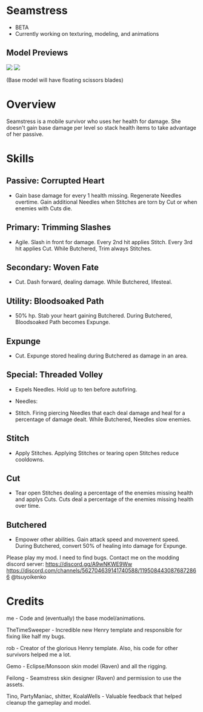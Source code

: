 # Seamstress
- BETA
- Currently working on texturing, modeling, and animations
## Model Previews
[![](https://media.discordapp.net/attachments/1195084430876872866/1200725776811692062/image.png?ex=65c73a05&is=65b4c505&hm=5f73e8af69699ce7e7c818a6aec7090cf8577f1f4f4b8f284b33a14789c459d3&=&format=webp&quality=lossless&width=550&height=671)]()
[![](https://media.discordapp.net/attachments/1119077461783748652/1199057179555147867/image.png?ex=65c12805&is=65aeb305&hm=16dd05509565282af7206b459201067aba79c29c71e97357cae699ad6e791e08&=&format=webp&quality=lossless&width=402&height=676)]()

(Base model will have floating scissors blades)
# Overview
Seamstress is a mobile survivor who uses her health for damage. She doesn't gain base damage per level so stack health items to take advantage of her passive. 

# Skills
Passive: **Corrupted Heart**
---
- Gain base damage for every 1 health missing. Regenerate Needles overtime. Gain additional Needles when Stitches are torn by Cut or when enemies with Cuts die.

Primary: **Trimming Slashes**
---
- Agile. Slash in front for damage. Every 2nd hit applies Stitch. Every 3rd hit applies Cut. While Butchered, Trim always Stitches.   

Secondary: **Woven Fate** 
---
- Cut. Dash forward, dealing damage. While Butchered, lifesteal.

Utility: **Bloodsoaked Path**
---
- 50% hp. Stab your heart gaining Butchered. During Butchered, Bloodsoaked Path becomes Expunge.

**Expunge**
---
- Cut. Expunge stored healing during Butchered as damage in an area. 

Special: **Threaded Volley**
---
- Expels Needles. Hold up to ten before autofiring.

- Needles:
- Stitch. Firing piercing Needles that each deal damage and heal for a percentage of damage dealt. While Butchered, Needles slow enemies.

**Stitch** 
---
- Apply Stitches. Applying Stitches or tearing open Stitches reduce cooldowns.

**Cut** 
---
- Tear open Stitches dealing a percentage of the enemies missing health and applys Cuts. Cuts deal a percentage of the enemies missing health over time.

**Butchered**
---
- Empower other abilities. Gain attack speed and movement speed. During Butchered, convert 50% of healing into damage for Expunge.



Please play my mod. I need to find bugs.
Contact me on the modding discord server: https://discord.gg/A9wNKWE9Ww https://discord.com/channels/562704639141740588/1195084430876872866 @tsuyoikenko

# Credits 
me - Code and (eventually) the base model/animations.

TheTimeSweeper - Incredible new Henry template and responsible for fixing like half my bugs.

rob - Creator of the glorious Henry template. Also, his code for other survivors helped me a lot.

Gemo - Eclipse/Monsoon skin model (Raven) and all the rigging.

Feilong - Seamstress skin designer (Raven) and permission to use the assets.

Tino, PartyManiac, shitter, KoalaWells - Valuable feedback that helped cleanup the gameplay and model.
